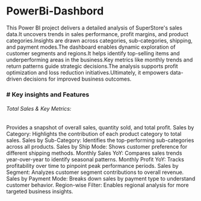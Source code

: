 # PowerBi-Dashbord
This Power BI project delivers a detailed analysis of SuperStore's sales data.It uncovers trends in sales performance, profit margins, and product categories.Insights are drawn across categories, sub-categories, shipping, and payment modes.The dashboard enables dynamic exploration of customer segments and regions.It helps identify top-selling items and underperforming areas in the business.Key metrics like monthly trends and return patterns guide strategic decisions.The analysis supports profit optimization and loss reduction initiatives.Ultimately, it empowers data-driven decisions for improved business outcomes.  


<h3> # Key insights and Features </h3>
<h6>Total Sales & Key Metrics: </h6>Provides a snapshot of overall sales, quantity sold, and total profit.
Sales by Category: Highlights the contribution of each product category to total sales.
Sales by Sub-Category: Identifies the top-performing sub-categories across all products.
Sales by Ship Mode: Shows customer preference for different shipping methods.
Monthly Sales YoY: Compares sales trends year-over-year to identify seasonal patterns.
Monthly Profit YoY: Tracks profitability over time to pinpoint peak performance periods.
Sales by Segment: Analyzes customer segment contributions to overall revenue.
Sales by Payment Mode: Breaks down sales by payment type to understand customer behavior.
Region-wise Filter: Enables regional analysis for more targeted business insights.

